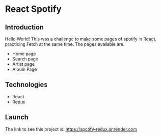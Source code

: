 # React Spotify

## Introduction

Hello World! This was a challenge to make some pages of spotify in React, practicing Fetch at the same time. The pages available are:

- Home page
- Search page
- Artist page
- Album Page

## Technologies

- React
- Redux

## Launch

The link to see this project is: https://spotify-redux.onrender.com
